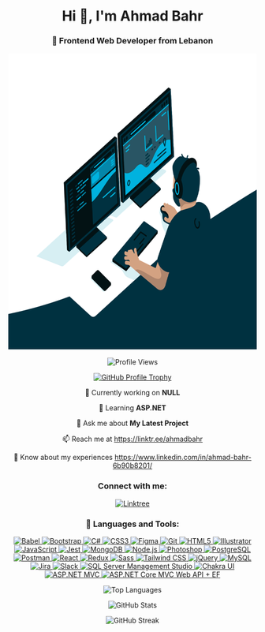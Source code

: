 <h1 align="center">Hi 👋, I'm Ahmad Bahr</h1>
<h3 align="center">🚀 Frontend Web Developer from Lebanon</h3>

<p align="center"> 
  <img src="https://raw.githubusercontent.com/luoyger/luoyger/main/code.gif" width="1000" height="600" alt="Coding" /> 
</p>

<p align="center"> 
  <img src="https://komarev.com/ghpvc/?username=ahmadbahr&label=Profile%20views&color=0e75b6&style=flat" alt="Profile Views" /> 
</p>

<p align="center"> 
  <a href="https://github.com/ryo-ma/github-profile-trophy">
    <img src="https://github-profile-trophy.vercel.app/?username=ahmadbahr" alt="GitHub Profile Trophy" />
  </a>
</p>

<p align="center">🔭 Currently working on <strong>NULL</strong></p>

<p align="center">🌱 Learning <strong>ASP.NET</strong></p>

<p align="center">💬 Ask me about <strong>My Latest Project</strong></p>

<p align="center">📫 Reach me at <a href="https://linktr.ee/ahmadbahr">https://linktr.ee/ahmadbahr</a></p>

<p align="center">📄 Know about my experiences <a href="https://www.linkedin.com/in/ahmad-bahr-6b90b8201/">https://www.linkedin.com/in/ahmad-bahr-6b90b8201/</a></p>

<h3 align="center">Connect with me:</h3>
<p align="center">
  <a href="https://linktr.ee/ahmadbahr" target="_blank">
    <img src="https://img.shields.io/badge/-Linktree-39E09B?style=for-the-badge&logo=linktree&logoColor=white" alt="Linktree" />
  </a>
</p>

<h3 align="center"> 🔨 Languages and Tools:</h3>
<p align="center">
  <a href="https://babeljs.io/">
    <img src="https://img.shields.io/badge/Babel-F5DA55?style=for-the-badge&logo=babel&logoColor=black" alt="Babel" />
  </a>
  <a href="https://getbootstrap.com">
    <img src="https://img.shields.io/badge/Bootstrap-563D7C?style=for-the-badge&logo=bootstrap&logoColor=white" alt="Bootstrap" />
  </a>
  <a href="https://www.w3schools.com/cs/">
    <img src="https://img.shields.io/badge/C%23-239120?style=for-the-badge&logo=c-sharp&logoColor=white" alt="C#" />
  </a>
  <a href="https://www.w3schools.com/css/">
    <img src="https://img.shields.io/badge/CSS3-1572B6?style=for-the-badge&logo=css3&logoColor=white" alt="CSS3" />
  </a>
  <a href="https://www.figma.com/">
    <img src="https://img.shields.io/badge/Figma-F24E1E?style=for-the-badge&logo=figma&logoColor=white" alt="Figma" />
  </a>
  <a href="https://git-scm.com/">
    <img src="https://img.shields.io/badge/Git-F05032?style=for-the-badge&logo=git&logoColor=white" alt="Git" />
  </a>
  <a href="https://gulpjs.com">
    <img src="https://img.shields.io/badge/HTML5-E34F26?style=for-the-badge&logo=html5&logoColor=white" alt="HTML5" />
  </a>
  <a href="https://www.adobe.com/in/products/illustrator.html">
    <img src="https://img.shields.io/badge/Illustrator-FF9A00?style=for-the-badge&logo=adobe-illustrator&logoColor=white" alt="Illustrator" />
  </a>
  <a href="https://www.javascript.com/">
    <img src="https://img.shields.io/badge/JavaScript-F7DF1E?style=for-the-badge&logo=javascript&logoColor=black" alt="JavaScript" />
  </a>
  <a href="https://jestjs.io">
    <img src="https://img.shields.io/badge/Jest-C21325?style=for-the-badge&logo=jest&logoColor=white" alt="Jest" />
  </a>
  <a href="https://www.mongodb.com/">
    <img src="https://img.shields.io/badge/MongoDB-47A248?style=for-the-badge&logo=mongodb&logoColor=white" alt="MongoDB" />
  </a>
  <a href="https://nodejs.org/">
    <img src="https://img.shields.io/badge/Node.js-339933?style=for-the-badge&logo=node.js&logoColor=white" alt="Node.js" />
  </a>
  <a href="https://www.photoshop.com/en">
    <img src="https://img.shields.io/badge/Photoshop-31A8FF?style=for-the-badge&logo=adobe-photoshop&logoColor=white" alt="Photoshop" />
  </a>
  <a href="https://www.postgresql.org">
    <img src="https://img.shields.io/badge/PostgreSQL-336791?style=for-the-badge&logo=postgresql&logoColor=white" alt="PostgreSQL" />
  </a>
  <a href="https://postman.com">
    <img src="https://img.shields.io/badge/Postman-FF6C37?style=for-the-badge&logo=postman&logoColor=white" alt="Postman" />
  </a>
  <a href="https://reactjs.org/">
    <img src="https://img.shields.io/badge/React-61DAFB?style=for-the-badge&logo=react&logoColor=white" alt="React" />
  </a>
  <a href="https://redux.js.org">
    <img src="https://img.shields.io/badge/Redux-764ABC?style=for-the-badge&logo=redux&logoColor=white" alt="Redux" />
  </a>
  <a href="https://sass-lang.com">
    <img src="https://img.shields.io/badge/Sass-CC6699?style=for-the-badge&logo=sass&logoColor=white" alt="Sass" />
  </a>
  <a href="https://tailwindcss.com">
    <img src="https://img.shields.io/badge/Tailwind_CSS-38B2AC?style=for-the-badge&logo=tailwind-css&logoColor=white" alt="Tailwind CSS" />
  </a>
  <a href="https://jquery.com">
    <img src="https://img.shields.io/badge/jQuery-0769AD?style=for-the-badge&logo=jquery&logoColor=white" alt="jQuery" />
  </a>
  <a href="https://www.mysql.com/">
    <img src="https://img.shields.io/badge/MySQL-4479A1?style=for-the-badge&logo=mysql&logoColor=white" alt="MySQL" />
  </a>
  <a href="https://www.atlassian.com/software/jira">
    <img src="https://img.shields.io/badge/Jira-0052CC?style=for-the-badge&logo=jira&logoColor=white" alt="Jira" />
  </a>
  <a href="https://slack.com/">
    <img src="https://img.shields.io/badge/Slack-4A154B?style=for-the-badge&logo=slack&logoColor=white" alt="Slack" />
  </a>
  <a href="https://docs.microsoft.com/en-us/sql/ssms/sql-server-management-studio-ssms">
    <img src="https://img.shields.io/badge/SSMS-CC2927?style=for-the-badge&logo=microsoft-sql-server&logoColor=white" alt="SQL Server Management Studio" />
  </a>
  <a href="https://chakra-ui.com/">
    <img src="https://img.shields.io/badge/Chakra_UI-319795?style=for-the-badge&logo=chakra-ui&logoColor=white" alt="Chakra UI" />
  </a>
  <a href="https://dotnet.microsoft.com/apps/aspnet/mvc">
    <img src="https://img.shields.io/badge/ASP.NET_+_MVC-512BD4?style=for-the-badge&logo=dotnet&logoColor=white" alt="ASP.NET MVC" />
  </a>
 <a href="https://dotnet.microsoft.com/apps/aspnet/apis">
    <img src="https://img.shields.io/badge/ASP.NET_Core_MVC_Web_API_+_EF-512BD4?style=for-the-badge&logo=.net&logoColor=white" alt="ASP.NET Core MVC Web API + EF" />
  </a>

<p align="center">
  <img src="https://github-readme-stats.vercel.app/api/top-langs/?username=ahmadbahr&layout=compact&theme=dark" alt="Top Languages" />
</p>

<p align="center">
  <img src="https://github-readme-stats.vercel.app/api?username=ahmadbahr&show_icons=true&theme=dark" alt="GitHub Stats" />
</p>

<p align="center">
  <img src="https://github-readme-streak-stats.herokuapp.com/?user=ahmadbahr&theme=dark" alt="GitHub Streak" />
</p>
